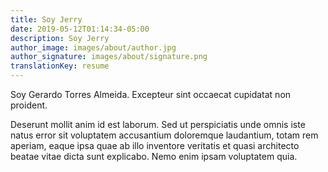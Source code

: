 ```yaml
---
title: Soy Jerry
date: 2019-05-12T01:14:34-05:00
description: Soy Jerry
author_image: images/about/author.jpg
author_signature: images/about/signature.png
translationKey: resume
---
```

Soy Gerardo Torres Almeida. Excepteur sint occaecat cupidatat non proident.

Deserunt mollit anim id est laborum. Sed ut perspiciatis unde omnis iste natus error sit voluptatem accusantium doloremque laudantium, totam rem aperiam, eaque ipsa quae ab illo inventore veritatis et quasi architecto beatae vitae dicta sunt explicabo. Nemo enim ipsam voluptatem quia.